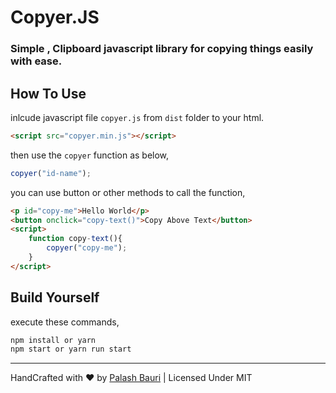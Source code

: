 # Copyer.JS
### Simple , Clipboard javascript library for copying things easily with ease.

## How To Use 

inlcude javascript file `copyer.js` from `dist` folder to your html.

```html
<script src="copyer.min.js"></script>
```

then use the `copyer` function as below,

```javascript
copyer("id-name");
```

you can use button or other methods to call the function,

```html
<p id="copy-me">Hello World</p>
<button onclick="copy-text()">Copy Above Text</button>
<script>
    function copy-text(){
        copyer("copy-me");
    }
</script>
```

## Build Yourself

execute these commands,

```sh
npm install or yarn
npm start or yarn run start
```

<hr>

HandCrafted with ❤ by [Palash Bauri](https://palash.tk) | Licensed Under MIT
